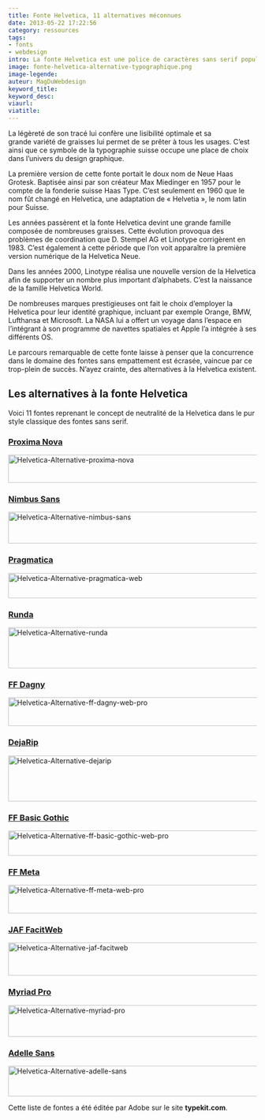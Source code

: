 ```yaml
---
title: Fonte Helvetica, 11 alternatives méconnues
date: 2013-05-22 17:22:56
category: ressources
tags:
- fonts
- webdesign
intro: La fonte Helvetica est une police de caractères sans serif populaire dans le monde entier. Les graphistes et les typographes lui louent des propriétés qu'aucune autre fonte ne peut égaler.
image: fonte-helvetica-alternative-typographique.png
image-legende:
auteur: MagDuWebdesign
keyword_title:
keyword_desc:
viaurl:
viatitle:
---
```


<p>La légèreté de son tracé lui&nbsp;confère&nbsp;une lisibilité optimale et sa grande&nbsp;variété&nbsp;de graisses lui permet de se prêter à tous les usages. C’est ainsi que ce symbole de la typographie suisse occupe une place de choix dans l’univers du design graphique.</p>
<p>La première version de cette fonte portait le doux nom de&nbsp;Neue Haas Grotesk. Baptisée ainsi par son créateur Max Miedinger&nbsp;en 1957 pour le compte de&nbsp;la fonderie suisse Haas Type. C’est seulement en 1960 que le nom fût changé en Helvetica, une adaptation de «&nbsp;Helvetia&nbsp;», le nom latin pour Suisse.</p>
<p>Les années passèrent et la fonte Helvetica devint une grande famille composée de nombreuses graisses. Cette évolution provoqua des problèmes de coordination que&nbsp;D. Stempel AG et Linotype corrigèrent en 1983. C’est également à cette période que l’on voit apparaître la première version numérique de la Helvetica&nbsp;Neue.</p>
<p>Dans les années 2000, Linotype réalisa une nouvelle version de la Helvetica afin de supporter un nombre plus important d’alphabets. C’est la naissance de la famille Helvetica World.</p>
<p>De nombreuses marques prestigieuses ont fait le choix d’employer la Helvetica pour leur identité graphique, incluant par exemple Orange, BMW, Lufthansa et Microsoft. La NASA lui a offert un voyage dans l’espace en l’intégrant à son programme de navettes spatiales et Apple l’a intégrée à ses différents OS.</p>
<p>Le parcours remarquable de cette fonte laisse à penser que la concurrence dans le domaine des fontes sans empattement est écrasée, vaincue par ce trop-plein de succès. N’ayez crainte, des alternatives à la Helvetica existent.</p>
<h2>Les alternatives à la fonte Helvetica</h2>
<p>Voici 11 fontes reprenant le concept de neutralité de la Helvetica dans le pur style classique des fontes sans serif.</p>
<h3><a href="https://typekit.com/fonts/proxima-nova" target="_blank" data-bind="attr: { href: '/fonts/' + slug() }, text: name">Proxima Nova</a></h3>
<p><img class="alignnone size-full wp-image-5362" title="Helvetica-Alternative-proxima-nova" src="https://s3-eu-west-1.amazonaws.com/mdw-images/large/Helvetica-Alternative-proxima-nova.jpg" alt="Helvetica-Alternative-proxima-nova" width="555" height="57"></p>
<h3><a href="https://typekit.com/fonts/nimbus-sans" target="_blank" data-bind="attr: { href: '/fonts/' + slug() }, text: name">Nimbus Sans</a></h3>
<p><img class="alignnone size-full wp-image-5360" title="Helvetica-Alternative-nimbus-sans" src="https://s3-eu-west-1.amazonaws.com/mdw-images/large/Helvetica-Alternative-nimbus-sans.jpg" alt="Helvetica-Alternative-nimbus-sans" width="555" height="64"></p>
<h3><a href="https://typekit.com/fonts/pragmatica-web" target="_blank" data-bind="attr: { href: '/fonts/' + slug() }, text: name">Pragmatica</a></h3>
<p><img class="alignnone size-full wp-image-5361" title="Helvetica-Alternative-pragmatica-web" src="https://s3-eu-west-1.amazonaws.com/mdw-images/large/Helvetica-Alternative-pragmatica-web.jpg" alt="Helvetica-Alternative-pragmatica-web" width="555" height="51"></p>
<h3><a href="https://typekit.com/fonts/runda" data-bind="attr: { href: '/fonts/' + slug() }, text: name">Runda</a></h3>
<p><img class="alignnone size-full wp-image-5363" title="Helvetica-Alternative-runda" src="https://s3-eu-west-1.amazonaws.com/mdw-images/large/Helvetica-Alternative-runda.jpg" alt="Helvetica-Alternative-runda" width="555" height="83"></p>
<h3><a href="https://typekit.com/fonts/ff-dagny-web-pro" target="_blank" data-bind="attr: { href: '/fonts/' + slug() }, text: name">FF Dagny</a></h3>
<p><img class="alignnone size-full wp-image-5356" title="Helvetica-Alternative-ff-dagny-web-pro" src="https://s3-eu-west-1.amazonaws.com/mdw-images/large/Helvetica-Alternative-ff-dagny-web-pro.jpg" alt="Helvetica-Alternative-ff-dagny-web-pro" width="555" height="58"></p>
<h3><a href="https://typekit.com/fonts/dejarip" target="_blank" data-bind="attr: { href: '/fonts/' + slug() }, text: name">DejaRip</a></h3>
<p><img class="alignnone size-full wp-image-5354" title="Helvetica-Alternative-dejarip" src="https://s3-eu-west-1.amazonaws.com/mdw-images/large/Helvetica-Alternative-dejarip.jpg" alt="Helvetica-Alternative-dejarip" width="555" height="93"></p>
<h3><a href="https://typekit.com/fonts/ff-basic-gothic-web-pro" target="_blank" data-bind="attr: { href: '/fonts/' + slug() }, text: name">FF Basic Gothic</a></h3>
<p><img class="alignnone size-full wp-image-5355" title="Helvetica-Alternative-ff-basic-gothic-web-pro" src="https://s3-eu-west-1.amazonaws.com/mdw-images/large/Helvetica-Alternative-ff-basic-gothic-web-pro.jpg" alt="Helvetica-Alternative-ff-basic-gothic-web-pro" width="555" height="51"></p>
<h3><a href="https://typekit.com/fonts/ff-meta-web-pro" target="_blank" data-bind="attr: { href: '/fonts/' + slug() }, text: name">FF Meta</a></h3>
<p><img class="alignnone size-full wp-image-5357" title="Helvetica-Alternative-ff-meta-web-pro" src="https://s3-eu-west-1.amazonaws.com/mdw-images/large/Helvetica-Alternative-ff-meta-web-pro.jpg" alt="Helvetica-Alternative-ff-meta-web-pro" width="555" height="58"></p>
<h3><a href="https://typekit.com/fonts/jaf-facitweb" target="_blank" data-bind="attr: { href: '/fonts/' + slug() }, text: name">JAF FacitWeb</a></h3>
<p><img class="alignnone size-full wp-image-5358" title="Helvetica-Alternative-jaf-facitweb" src="https://s3-eu-west-1.amazonaws.com/mdw-images/large/Helvetica-Alternative-jaf-facitweb.jpg" alt="Helvetica-Alternative-jaf-facitweb" width="555" height="67"></p>
<h3><a href="https://typekit.com/fonts/myriad-pro" target="_blank" data-bind="attr: { href: '/fonts/' + slug() }, text: name">Myriad Pro</a></h3>
<p><img class="alignnone size-full wp-image-5359" title="Helvetica-Alternative-myriad-pro" src="https://s3-eu-west-1.amazonaws.com/mdw-images/large/Helvetica-Alternative-myriad-pro.jpg" alt="Helvetica-Alternative-myriad-pro" width="555" height="64"></p>
<h3><a href="https://typekit.com/fonts/adelle-sans" target="_blank" data-bind="attr: { href: '/fonts/' + slug() }, text: name">Adelle Sans</a></h3>
<p><img class="alignnone size-full wp-image-5353" title="Helvetica-Alternative-adelle-sans" src="https://s3-eu-west-1.amazonaws.com/mdw-images/large/Helvetica-Alternative-adelle-sans.jpg" alt="Helvetica-Alternative-adelle-sans" width="555" height="62"></p>
<p>Cette liste de fontes a été éditée par Adobe sur le site <strong>typekit.com</strong>.</p>
